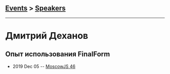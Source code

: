 ## [Events](../README.md) > [Speakers](../speakers.md)
---

# Дмитрий Деханов

## Опыт использования FinalForm
- 2019 Dec 05 -- [MoscowJS 46](https://youtu.be/CpB7cIFBwiY)    
